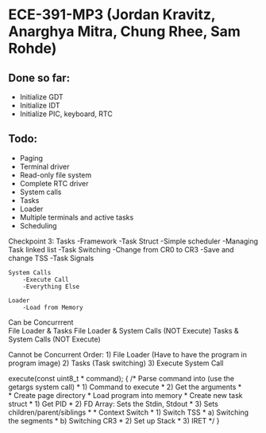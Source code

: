 ECE-391-MP3 (Jordan Kravitz, Anarghya Mitra, Chung Rhee, Sam Rohde)
===========

Done so far:
-------------------------
* Initialize GDT
* Initialize IDT 
* Initialize PIC, keyboard, RTC

Todo:
-------------------------

* Paging
* Terminal driver
* Read-only file system
* Complete RTC driver
* System calls
* Tasks
* Loader
* Multiple terminals and active tasks
* Scheduling


Checkpoint 3:
	Tasks
		-Framework 
			-Task Struct
		-Simple scheduler
			-Managing Task linked list
		-Task Switching
			-Change from CR0 to CR3
			-Save and change TSS
		-Task Signals
		
	System Calls
		-Execute Call
		-Everything Else
		
	Loader
		-Load from Memory
		
Can be Concurrrent	
	File Loader & Tasks
	File Loader & System Calls (NOT Execute)
	Tasks & System Calls (NOT Execute)

Cannot be Concurrent
	Order:
		1) File Loader (Have to have the program in program image)
		2) Tasks (Task switching)
		3) Execute System Call

execute(const uint8_t * command);
{
	/*	Parse command into (use the getargs system call)
	* 		1) Command to execute
	* 		2) Get the arguments
	*	
	*	Create page directory
	*	Load program into memory
	*	Create new task struct
	*		1) Get PID
	*		2) FD Array: Sets the Stdin, Stdout
	*		3) Sets children/parent/siblings
	*
	*	Context Switch
	*		1) Switch TSS 
	*			a) Switching the segments
	*			b) Switching CR3
	*		2) Set up Stack
	*		3) IRET
	*/
}


	
	
	